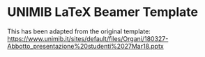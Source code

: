 UNIMIB LaTeX Beamer Template
============================

This has been adapted from the original template: https://www.unimib.it/sites/default/files/Organi/180327-Abbotto_presentazione%20studenti%2027Mar18.pptx
